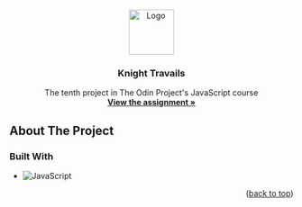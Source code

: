 <!-- Improved compatibility of back to top link: See: https://github.com/othneildrew/Best-README-Template/pull/73 -->
<a name="readme-top"></a>
<!--
*** Thanks for checking out the Best-README-Template. If you have a suggestion
*** that would make this better, please fork the repo and create a pull request
*** or simply open an issue with the tag "enhancement".
*** Don't forget to give the project a star!
*** Thanks again! Now go create something AMAZING! :D
-->



<!-- PROJECT LOGO -->
<br />
<div align="center">
  <a href="https://github.com/ftrbnd/odin-testing-practice">
    <img src="https://avatars.githubusercontent.com/u/4441966" alt="Logo" width="80" height="80">
  </a>

<h3 align="center">Knight Travails</h3>

  <p align="center">
    The tenth project in The Odin Project's JavaScript course
    <br />
    <a href="https://www.theodinproject.com/lessons/node-path-javascript-testing-practice"><strong>View the assignment »</strong></a>
  </p>
</div>



<!-- ABOUT THE PROJECT -->
## About The Project

### Built With

* ![JavaScript][JavaScript]

<p align="right">(<a href="#readme-top">back to top</a>)</p>

<!-- MARKDOWN LINKS & IMAGES -->
<!-- https://www.markdownguide.org/basic-syntax/#reference-style-links -->
[HTML]: https://img.shields.io/badge/html-E34F26?style=for-the-badge&logo=html5&logoColor=white
[CSS]: https://img.shields.io/badge/css-1572B6?style=for-the-badge&logo=css3&logoColor=white
[JavaScript]: https://img.shields.io/badge/javascript-F7DF1E?style=for-the-badge&logo=javascript&logoColor=black
[product-screenshot-1]: https://i.imgur.com/KGYpWCQ.png
